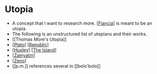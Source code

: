 # Utopia
- A concept that I want to research more. [[Flancia]] is meant to be an utopia.
- The following is an unstructured list of utopians and their works.
- [[Thomas More's Utopia]]
- [[Plato]] [[Republic]]
- [[Huxley]] [[The Island]]
- [[Zamyatin]]
- [[Zeno]]
- [[p.m.]] references several in [[bolo'bolo]]

[//begin]: # "Autogenerated link references for markdown compatibility"
[Flancia]: flancia "Flancia"
[Plato]: plato "Plato"
[Republic]: republic "Republic"
[Huxley]: huxley "Huxley"
[The Island]: the-island "The Island"
[Zamyatin]: zamyatin "Zamyatin"
[Zeno]: zeno "Zeno"
[//end]: # "Autogenerated link references"
